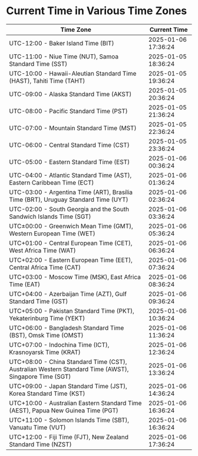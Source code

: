 # Current Time in Various Time Zones

| Time Zone | Current Time |
|-----------|--------------|
| UTC-12:00 - Baker Island Time (BIT) | 2025-01-06 17:36:24 |
| UTC-11:00 - Niue Time (NUT), Samoa Standard Time (SST) | 2025-01-05 18:36:24 |
| UTC-10:00 - Hawaii-Aleutian Standard Time (HAST), Tahiti Time (TAHT) | 2025-01-05 19:36:24 |
| UTC-09:00 - Alaska Standard Time (AKST) | 2025-01-05 20:36:24 |
| UTC-08:00 - Pacific Standard Time (PST) | 2025-01-05 21:36:24 |
| UTC-07:00 - Mountain Standard Time (MST) | 2025-01-05 22:36:24 |
| UTC-06:00 - Central Standard Time (CST) | 2025-01-05 23:36:24 |
| UTC-05:00 - Eastern Standard Time (EST) | 2025-01-06 00:36:24 |
| UTC-04:00 - Atlantic Standard Time (AST), Eastern Caribbean Time (ECT) | 2025-01-06 01:36:24 |
| UTC-03:00 - Argentina Time (ART), Brasília Time (BRT), Uruguay Standard Time (UYT) | 2025-01-06 02:36:24 |
| UTC-02:00 - South Georgia and the South Sandwich Islands Time (SGT) | 2025-01-06 03:36:24 |
| UTC±00:00 - Greenwich Mean Time (GMT), Western European Time (WET) | 2025-01-06 05:36:24 |
| UTC+01:00 - Central European Time (CET), West Africa Time (WAT) | 2025-01-06 06:36:24 |
| UTC+02:00 - Eastern European Time (EET), Central Africa Time (CAT) | 2025-01-06 07:36:24 |
| UTC+03:00 - Moscow Time (MSK), East Africa Time (EAT) | 2025-01-06 08:36:24 |
| UTC+04:00 - Azerbaijan Time (AZT), Gulf Standard Time (GST) | 2025-01-06 09:36:24 |
| UTC+05:00 - Pakistan Standard Time (PKT), Yekaterinburg Time (YEKT) | 2025-01-06 10:36:24 |
| UTC+06:00 - Bangladesh Standard Time (BST), Omsk Time (OMST) | 2025-01-06 11:36:24 |
| UTC+07:00 - Indochina Time (ICT), Krasnoyarsk Time (KRAT) | 2025-01-06 12:36:24 |
| UTC+08:00 - China Standard Time (CST), Australian Western Standard Time (AWST), Singapore Time (SGT) | 2025-01-06 13:36:24 |
| UTC+09:00 - Japan Standard Time (JST), Korea Standard Time (KST) | 2025-01-06 14:36:24 |
| UTC+10:00 - Australian Eastern Standard Time (AEST), Papua New Guinea Time (PGT) | 2025-01-06 16:36:24 |
| UTC+11:00 - Solomon Islands Time (SBT), Vanuatu Time (VUT) | 2025-01-06 16:36:24 |
| UTC+12:00 - Fiji Time (FJT), New Zealand Standard Time (NZST) | 2025-01-06 17:36:24 |
